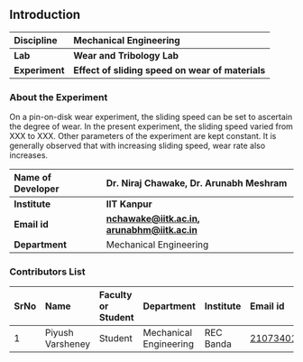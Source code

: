 ## Introduction


<b>Discipline | <b>Mechanical Engineering
:--|:--|
<b> Lab | <b> Wear and Tribology Lab
<b> Experiment|     <b>Effect of sliding speed on wear of materials

### About the Experiment 

On a pin-on-disk wear experiment, the sliding speed can be set to ascertain the degree of wear. In the present experiment, the sliding speed varied from XXX to XXX. Other parameters of the experiment are kept constant. It is generally observed that with increasing sliding speed, wear rate also increases.

<b>Name of Developer | <b> Dr. Niraj Chawake, Dr. Arunabh Meshram
:--|:--|
<b> Institute | <b>  	IIT Kanpur
<b> Email id|     <b>  nchawake@iitk.ac.in, arunabhm@iitk.ac.in
<b> Department |  	Mechanical Engineering

### Contributors List

SrNo | Name | Faculty or Student | Department| Institute | Email id
:--|:--|:--|:--|:--|:--|
1 | Piyush Varsheney | Student | 	Mechanical Engineering | REC Banda | 2107340130044@gmail.com

